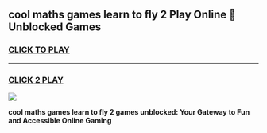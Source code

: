 
## cool maths games learn to fly 2 Play Online 👋 Unblocked Games
<h3>
<a href="https://news.freeplayer.one?title=cool_maths_games_learn_to_fly_2&ref=17CMG">CLICK TO PLAY</a></h3>
<hr>

<h3>
<a href="https://news.freeplayer.one?title=cool_maths_games_learn_to_fly_2&ref=17CMG">CLICK 2 PLAY</a>
  
</h3>

<a href="https://news.freeplayer.one?title=cool_maths_games_learn_to_fly_2&ref=17CMG/"><img src="https://clearcache.store/games.png"></a>


**cool maths games learn to fly 2 games unblocked: Your Gateway to Fun and Accessible Online Gaming**
